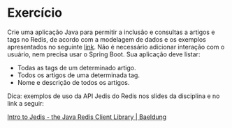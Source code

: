 # Exercício

Crie uma aplicação Java para permitir a inclusão e consultas a artigos e tags no Redis, de acordo com a modelagem de dados e os exemplos apresentados no seguinte [link](https://www.notion.so/Redis-noSQL-database-design-example-e52a272aff904c52852f8da87dec83bb). Não é necessário adicionar interação com o usuário, nem precisa usar o Spring Boot. Sua aplicação deve listar:

* Todas as tags de um determinado artigo.
* Todos os artigos de uma determinada tag.
* Nome e descrição de todos os artigos.

Dica: exemplos de uso da API Jedis do Redis nos slides da disciplina e no link a seguir: 

[Intro to Jedis - the Java Redis Client Library | Baeldung](https://www.baeldung.com/jedis-java-redis-client-library)